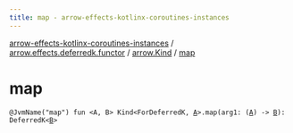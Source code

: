 ```yaml
---
title: map - arrow-effects-kotlinx-coroutines-instances
---
```


[arrow-effects-kotlinx-coroutines-instances](../../index.html) / [arrow.effects.deferredk.functor](../index.html) / [arrow.Kind](index.html) / [map](./map.html)

# map

`@JvmName("map") fun <A, B> Kind<ForDeferredK, `[`A`](map.html#A)`>.map(arg1: (`[`A`](map.html#A)`) -> `[`B`](map.html#B)`): DeferredK<`[`B`](map.html#B)`>`
